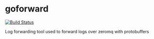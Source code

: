 goforward
=========
[![Build Status](https://travis-ci.org/CapillarySoftware/goiostat.png)](https://travis-ci.org/CapillarySoftware/goforward)

Log forwarding tool used to forward logs over zeromq with protobuffers
